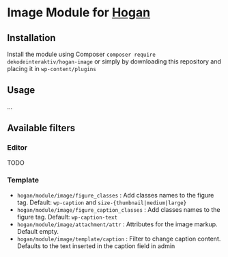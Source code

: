 # Image Module for [Hogan](https://github.com/dekodeinteraktiv/hogan-image)

## Installation
Install the module using Composer `composer require dekodeinteraktiv/hogan-image` or simply by downloading this repository and placing it in `wp-content/plugins`

## Usage
…

## Available filters

### Editor
TODO

### Template
- `hogan/module/image/figure_classes` : Add classes names to the figure tag. Default: `wp-caption` and `size-{thumbnail|medium|large}`
- `hogan/module/image/figure_caption_classes` : Add classes names to the figure tag. Default: `wp-caption-text`
- `hogan/module/image/attachment/attr` : Attributes for the image markup. Default empty.
- `hogan/module/image/template/caption` : Filter to change caption content. Defaults to the text inserted in the caption field in admin
